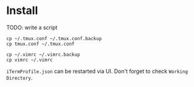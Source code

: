# Install

TODO: write a script

```shell
cp ~/.tmux.conf ~/.tmux.conf.backup
cp tmux.conf ~/.tmux.conf

cp ~/.vimrc ~/.vimrc.backup
cp vimrc ~/.vimrc
```

`iTermProfile.json` can be restarted via UI. Don't forget to check `Working Directory`.
